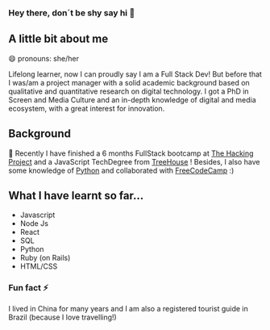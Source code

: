 ### Hey there, don´t be shy say hi 👋

## A little bit about me 
😄 pronouns: she/her

Lifelong learner, now I can proudly say I am a Full Stack Dev! 
But before that I was/am a project manager with a solid academic background based on qualitative and quantitative research on digital technology.
I got a PhD in Screen and Media Culture and an in-depth knowledge of digital and media ecosystem, with a great interest for innovation. 

## Background

🌱 Recently I have finished a 6 months FullStack bootcamp at [The Hacking Project](https://www.thehackingproject.org) and a JavaScript TechDegree from [TreeHouse](https://teamtreehouse.com) ! 
Besides, I also have some knowledge of [Python](https://www.coursera.org/account/accomplishments/verify/2CP9XQJYM4VL) and collaborated with [FreeCodeCamp](https://www.freecodecamp.org) :) 

## What I have learnt so far...
- Javascript
- Node Js
- React
- SQL
- Python
- Ruby (on Rails)
- HTML/CSS

 ### Fun fact ⚡

I lived in China for many years and I am also a registered tourist guide in Brazil (because I love travelling!)
